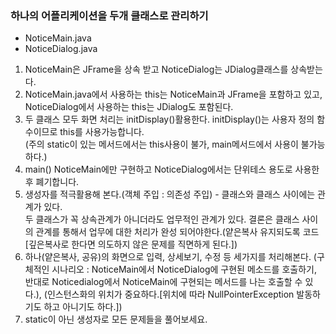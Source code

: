 ### 하나의 어플리케이션을 두개 클래스로 관리하기
- NoticeMain.java
- NoticeDialog.java

1. NoticeMain은 JFrame을 상속 받고 NoticeDialog는 JDialog클래스를 상속받는다.
2. NoticeMain.java에서 사용하는 this는 NoticeMain과 JFrame을 포함하고 있고,
</br> NoticeDialog에서 사용하는 this는 JDialog도 포함된다.
3. 두 클래스 모두 화면 처리는 initDisplay()활용한다. initDisplay()는 사용자 정의 함수이므로 this를 사용가능합니다.
</br> (주의 static이 있는 메서드에서는 this사용이 불가, main메서드에서 사용이 불가능하다.)
4. main() NoticeMain에만 구현하고 NoticeDialog에서는 단위테스 용도로 사용한 후 폐기합니다.
5. 생성자를 적극활용해 본다.(객체 주입 : 의존성 주입) - 클래스와 클래스 사이에는 관계가 있다.
</br> 두 클래스가 꼭 상속관계가 아니더라도 업무적인 관계가 있다. 결론은 클래스 사이의 관계를 통해서 업무에 대한 처리가 완성 되어야한다.(얕은복사 유지되도록 코드[깊은복사로 한다면 의도하지 않은 문제를 직면하게 된다.])
6. 하나(얕은복사, 공유)의 화면으로 입력, 상세보기, 수정 등 세가지를 처리해본다. (구체적인 시나리오 : NoticeMain에서 NoticeDialog에 구현된 메소드를 호출하기, 반대로 Noticedialog에서 NoticeMain에 구현되는 메서드를 나는 호출할 수 있다.), (인스턴스화의 위치가 중요하다.[위치에 따라 NullPointerException 발동하기도 하고 아니기도 하다.])
7. static이 아닌 생성자로 모든 문제들을 풀어보세요.